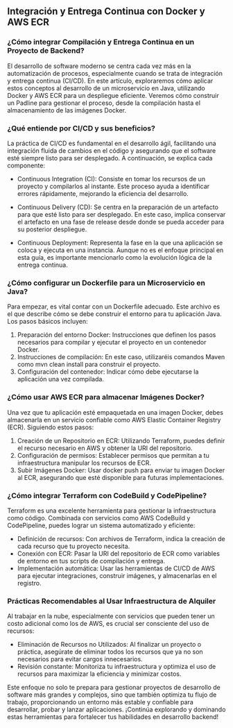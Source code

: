 <h2 align="left"> Integración y Entrega Continua con Docker y AWS ECR </h2>

<h3 align="left"> ¿Cómo integrar Compilación y Entrega Continua en un Proyecto de Backend? </h3>

<p align="left"> El desarrollo de software moderno se centra cada vez más en la automatización de procesos, especialmente cuando se trata de integración y entrega continua (CI/CD). En este artículo, exploraremos cómo aplicar estos conceptos al desarrollo de un microservicio en Java, utilizando Docker y AWS ECR para un despliegue eficiente. Veremos cómo construir un Padline para gestionar el proceso, desde la compilación hasta el almacenamiento de las imágenes Docker. </p>

<h3 align="left"> ¿Qué entiende por CI/CD y sus beneficios? </h3>

<p align="left"> La práctica de CI/CD es fundamental en el desarrollo ágil, facilitando una integración fluida de cambios en el código y asegurando que el software esté siempre listo para ser desplegado. A continuación, se explica cada componente:

* Continuous Integration (CI): Consiste en tomar los recursos de un proyecto y compilarlos al instante. Este proceso ayuda a identificar errores rápidamente, mejorando la eficiencia del desarrollo.

* Continuous Delivery (CD): Se centra en la preparación de un artefacto para que esté listo para ser desplegado. En este caso, implica conservar el artefacto en una fase de release desde donde se pueda acceder para su posterior despliegue.

* Continuous Deployment: Representa la fase en la que una aplicación se coloca y ejecuta en una instancia. Aunque no es el enfoque principal en esta guía, es importante mencionarlo como la evolución lógica de la entrega continua.</p>

<h3 align="left"> ¿Cómo configurar un Dockerfile para un Microservicio en Java? </h3>

<p align="left"> Para empezar, es vital contar con un Dockerfile adecuado. Este archivo es el que describe cómo se debe construir el entorno para tu aplicación Java. Los pasos básicos incluyen:

1. Preparación del entorno Docker: Instrucciones que definen los pasos necesarios para compilar y ejecutar el proyecto en un contenedor Docker.
2. Instrucciones de compilación: En este caso, utilizaréis comandos Maven como mvn clean install para construir el proyecto.
3. Configuración del contenedor: Indicar cómo debe ejecutarse la aplicación una vez compilada.</p>

<h3 align="left"> ¿Cómo usar AWS ECR para almacenar Imágenes Docker? </h3>

<p align="left"> Una vez que tu aplicación esté empaquetada en una imagen Docker, debes almacenarla en un servicio confiable como AWS Elastic Container Registry (ECR). Siguiendo estos pasos:

1. Creación de un Repositorio en ECR: Utilizando Terraform, puedes definir el recurso necesario en AWS y obtener la URI del repositorio.
2. Configuración de permisos: Establecer permisos que permitan a tu infraestructura manipular los recursos de ECR.
3. Subir Imágenes Docker: Usar docker push para enviar tu imagen Docker al ECR, asegurando que esté disponible para futuras implementaciones. </p>

<h3 align="left"> ¿Cómo integrar Terraform con CodeBuild y CodePipeline? </h3>

<p align="left"> Terraform es una excelente herramienta para gestionar la infraestructura como código. Combinada con servicios como AWS CodeBuild y CodePipeline, puedes lograr un sistema automatizado y eficiente:

* Definición de recursos: Con archivos de Terraform, indica la creación de cada recurso que tu proyecto necesita.
* Conexión con ECR: Pasar la URI del repositorio de ECR como variables de entorno en tus scripts de compilación y entrega.
* Implementación automática: Usar las herramientas de CI/CD de AWS para ejecutar integraciones, construir imágenes, y almacenarlas en el registro.</p>

<h3 align="left"> Prácticas Recomendables al Usar Infraestructura de Alquiler </h3>

<p align="left"> Al trabajar en la nube, especialmente con servicios que pueden tener un costo adicional como los de AWS, es crucial ser consciente del uso de recursos:

* Eliminación de Recursos no Utilizados: Al finalizar un proyecto o práctica, asegúrate de eliminar todos los recursos que ya no son necesarios para evitar cargos innecesarios.
* Revisión constante: Monitoriza tu infraestructura y optimiza el uso de recursos para maximizar la eficiencia y minimizar costos.

Este enfoque no solo te prepara para gestionar proyectos de desarrollo de software más grandes y complejos, sino que también optimiza tu flujo de trabajo, proporcionando un entorno más estable y confiable para desarrollar, probar y lanzar aplicaciones. ¡Continúa explorando y dominando estas herramientas para fortalecer tus habilidades en desarrollo backend!</p>